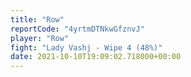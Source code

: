 ```yaml
---
title: "Row"
reportCode: "4yrtmDTNkwGfznvJ"
player: "Row"
fight: "Lady Vashj - Wipe 4 (48%)"
date: 2021-10-10T19:09:02.718000+00:00
---
```

